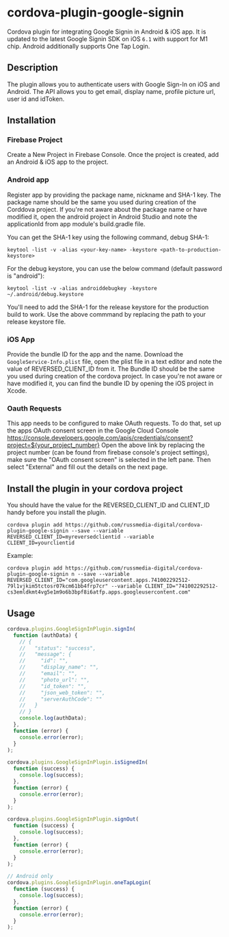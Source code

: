 # cordova-plugin-google-signin

Cordova plugin for integrating Google Signin in Android &amp; iOS app. It is updated to the latest Google Signin SDK on iOS `6.1` with support for M1 chip. Android additionally supports One Tap Login.

## Description

The plugin allows you to authenticate users with Google Sign-In on iOS and Android. The API allows you to get email, display name, profile picture url, user id and idToken.

## Installation

### Firebase Project

Create a New Project in Firebase Console. Once the project is created, add an Android & iOS app to the project.

### Android app

Register app by providing the package name, nickname and SHA-1 key. The package name should be the same you used during creation of the Corddova project. If you're not aware about the package name or have modified it, open the android project in Android Studio and note the applicationId from app module's build.gradle file.

You can get the SHA-1 key using the following command, debug SHA-1:

    keytool -list -v -alias <your-key-name> -keystore <path-to-production-keystore>

For the debug keystore, you can use the below command (default password is "android"):

    keytool -list -v -alias androiddebugkey -keystore ~/.android/debug.keystore

You'll need to add the SHA-1 for the release keystore for the production build to work. Use the above commmand by replacing the path to your release keystore file.

### iOS App

Provide the bundle ID for the app and the name. Download the `GoogleService-Info.plist` file, open the plist file in a text editor and note the value of REVERSED_CLIENT_ID from it. The Bundle ID should be the same you used during creation of the cordova project. In case you're not aware or have modified it, you can find the bundle ID by opening the iOS project in Xcode.

### Oauth Requests

This app needs to be configured to make OAuth requests. To do that, set up the apps OAuth consent screen in the Google Cloud Console https://console.developers.google.com/apis/credentials/consent?project=${your_project_number}
Open the above link by replacing the project number (can be found from firebase console's project settings), make sure the "OAuth consent screen" is selected in the left pane. Then select "External" and fill out the details on the next page.

## Install the plugin in your cordova project

You should have the value for the REVERSED_CLIENT_ID and CLIENT_ID handy before you install the plugin.

    cordova plugin add https://github.com/russmedia-digital/cordova-plugin-google-signin --save --variable REVERSED_CLIENT_ID=myreversedclientid --variable CLIENT_ID=yourclientid

Example:

    cordova plugin add https://github.com/russmedia-digital/cordova-plugin-google-signin n --save --variable REVERSED_CLIENT_ID="com.googleusercontent.apps.741002292512-79l1vjkim5tctosr07kcm61bb4frp7cr" --variable CLIENT_ID="741002292512-cs3emldkmt4vg5e1m9o6b3bpf8i6atfp.apps.googleusercontent.com"

## Usage

```javascript
cordova.plugins.GoogleSignInPlugin.signIn(
  function (authData) {
    // {
    //   "status": "success",
    //   "message": {
    //     "id": "",
    //     "display_name": "",
    //     "email": "",
    //     "photo_url": "",
    //     "id_token": "",
    //     "json_web_token": "",
    //     "serverAuthCode": ""
    //   }
    // }
    console.log(authData);
  },
  function (error) {
    console.error(error);
  }
);

cordova.plugins.GoogleSignInPlugin.isSignedIn(
  function (success) {
    console.log(success);
  },
  function (error) {
    console.error(error);
  }
);

cordova.plugins.GoogleSignInPlugin.signOut(
  function (success) {
    console.log(success);
  },
  function (error) {
    console.error(error);
  }
);

// Android only
cordova.plugins.GoogleSignInPlugin.oneTapLogin(
  function (success) {
    console.log(success);
  },
  function (error) {
    console.error(error);
  }
);
```
